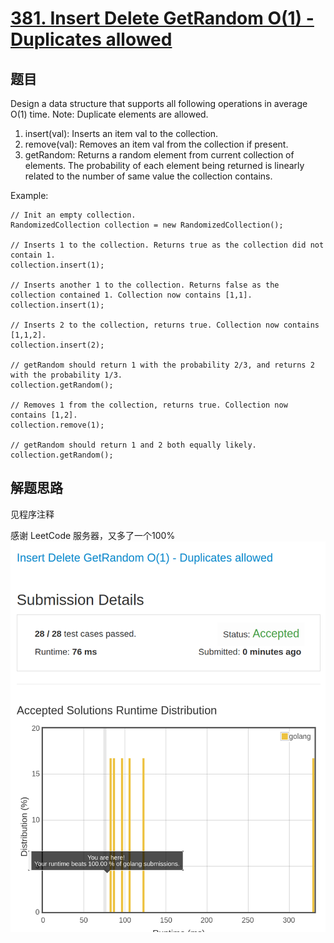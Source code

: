 # [381. Insert Delete GetRandom O(1) - Duplicates allowed](https://leetcode.com/problems/insert-delete-getrandom-o1-duplicates-allowed/)

## 题目
Design a data structure that supports all following operations in average O(1) time.
Note: Duplicate elements are allowed.

1. insert(val): Inserts an item val to the collection.
1. remove(val): Removes an item val from the collection if present.
1. getRandom: Returns a random element from current collection of elements. The probability of each element being returned is linearly related to the number of same value the collection contains.



Example:
```
// Init an empty collection.
RandomizedCollection collection = new RandomizedCollection();

// Inserts 1 to the collection. Returns true as the collection did not contain 1.
collection.insert(1);

// Inserts another 1 to the collection. Returns false as the collection contained 1. Collection now contains [1,1].
collection.insert(1);

// Inserts 2 to the collection, returns true. Collection now contains [1,1,2].
collection.insert(2);

// getRandom should return 1 with the probability 2/3, and returns 2 with the probability 1/3.
collection.getRandom();

// Removes 1 from the collection, returns true. Collection now contains [1,2].
collection.remove(1);

// getRandom should return 1 and 2 both equally likely.
collection.getRandom();
```
## 解题思路

见程序注释

感谢 LeetCode 服务器，又多了一个100%
![381](381.png)